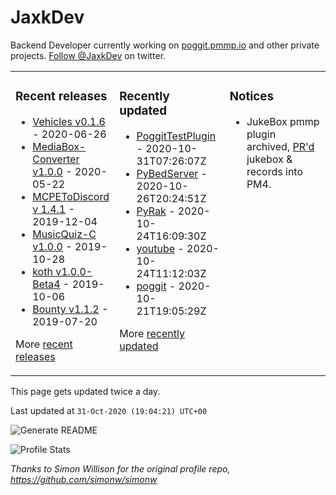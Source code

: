 # JaxkDev
Backend Developer currently working on [poggit.pmmp.io](https://github.com/JaxkDev/poggit) and other private projects. [Follow @JaxkDev](https://twitter.com/jaxkdev) on twitter.

<table><tr><td valign="top" width="33%">

### Recent releases
<!-- recent_releases starts -->
* [Vehicles v0.1.6](https://github.com/JaxkDev/Vehicles/releases/tag/0.1.6) - 2020-06-26
* [MediaBox-Converter v1.0.0](https://github.com/JaxkDev/MediaBox-Converter/releases/tag/1.0.0) - 2020-05-22
* [MCPEToDiscord v 1.4.1](https://github.com/JaxkDev/MCPEToDiscord/releases/tag/1.4.1) - 2019-12-04
* [MusicQuiz-C v1.0.0](https://github.com/JaxkDev/MusicQuiz-C/releases/tag/1.0.0) - 2019-10-28
* [koth v1.0.0-Beta4](https://github.com/JaxkDev/koth/releases/tag/1.0.0-Beta4) - 2019-10-06
* [Bounty v1.1.2](https://github.com/JaxkDev/Bounty/releases/tag/1.1.2) - 2019-07-20
<!-- recent_releases ends -->
More [recent releases](https://github.com/JaxkDev/JaxkDev/blob/master/releases.md)
</td><td valign="top" width="35%">

### Recently updated
<!-- recent_updates starts -->
* [PoggitTestPlugin](https://github.com/JaxkDev/PoggitTestPlugin) - 2020-10-31T07:26:07Z
* [PyBedServer](https://github.com/JaxkDev/PyBedServer) - 2020-10-26T20:24:51Z
* [PyRak](https://github.com/JaxkDev/PyRak) - 2020-10-24T16:09:30Z
* [youtube](https://github.com/JaxkDev/youtube) - 2020-10-24T11:12:03Z
* [poggit](https://github.com/JaxkDev/poggit) - 2020-10-21T19:05:29Z
<!-- recent_updates ends -->
More [recently updated](https://github.com/JaxkDev?tab=repositories)
</td><td valign="top" width="33%">

### Notices
* JukeBox pmmp plugin archived, [PR'd](https://github.com/pmmp/PocketMine-MP/pull/3742) jukebox & records into PM4.
</td></tr></table>

This page gets updated twice a day.
<!-- updated_at starts -->
Last updated at `31-Oct-2020 (19:04:21) UTC+00`
<!-- updated_at ends -->

![Generate README](https://github.com/JaxkDev/JaxkDev/workflows/Generate%20README/badge.svg)

![Profile Stats](https://github-readme-stats.vercel.app/api?username=JaxkDev&theme=dark&show_icons=true&title_color=fff&text_color=fff&count_private=true)

*Thanks to Simon Willison for the original profile repo, https://github.com/simonw/simonw*

